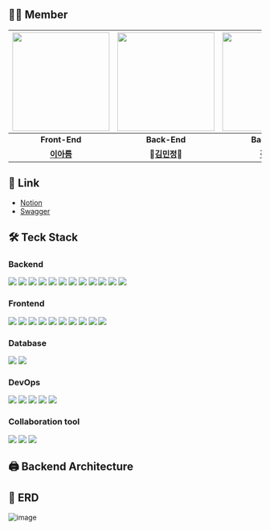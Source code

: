 ## 🙆‍♂ Member

| <img src="" width="193" height="196"/> | <img src="" width="193" height="196"/> | <img src="" width="193" height="196"/> |<img src="" width="193" height="196"/>|
|:---:|:---:|:---:|:---:|
|**Front-End**|**Back-End**|**Back-End**|**Back-End**|
|**[이아름](https://github.com/aahreum)**|**👑[김민정](https://github.com/mingkiii)👑**|**[김동역](https://github.com/Ameri-Kano)**|**[김재윤](https://github.com/JaeYooooon)**|

## 🎇 Link
- [Notion](https://www.notion.so/ahahahahreum/Devee-devHive-a935c69b7da04a3b850e96fc21d894f5)
- [Swagger](http://52.79.90.0:8080/swagger-ui/index.html)

## 🛠 Teck Stack 

### Backend
  <img src="https://img.shields.io/badge/Java-000000?style=flat-square&logo=OpenJDK&logoColor=white"/></a>
  <img src="https://img.shields.io/badge/Spring Boot 3-000000?style=flat-square&logo=Spring Boot&logoColor=6DB33F"/></a>
  <img src="https://img.shields.io/badge/Gradle-000000?style=flat-square&logo=Gradle&logoColor=02303A"/></a>
  <img src="https://img.shields.io/badge/Spring Security-000000?style=flat-square&logo=Spring Security&logoColor=6DB33F"/></a>
  <img src="https://img.shields.io/badge/JSON Web Tokens-000000?style=flat-square&logo=JSON Web Tokens&logoColor=white"/></a>
  <img src="https://img.shields.io/badge/Spring JPA-000000?style=flat-square&logo=Spring Jpa&logoColor=white"/></a>
  <img src="https://img.shields.io/badge/Oauth 2.0-000000?style=flat-square&logo=Authy&logoColor=EC1C24"/></a>
  <img src="https://img.shields.io/badge/Spring Batch-000000?style=flat-square&logo=Spring Batch&logoColor=white"/></a>
  <img src="https://img.shields.io/badge/QueryDSL-000000?style=flat-square&logo=QueryDsl&logoColor=white"/></a>
  <img src="https://img.shields.io/badge/SSE-000000?style=flat-square&logo=SSE&logoColor=white"/></a>
  <img src="https://img.shields.io/badge/STOMP-000000?style=flat-square&logo=STOMP&logoColor=white"/></a>
  <img src="https://img.shields.io/badge/WebSocket-000000?style=flat-square&logo=WebSocket&logoColor=white"/></a>

### Frontend
  <img src="https://img.shields.io/badge/react-000000?style=flat-square&logo=react&logoColor=61DAFB"></a>
  <img src="https://img.shields.io/badge/typescript-000000?style=flat-square&logo=typescript&logoColor=3178C6"></a>
  <img src="https://img.shields.io/badge/Next.js-000000?style=flat-square&logo=Next.js&logoColor=white"></a>
  <img src="https://img.shields.io/badge/CSS Modules-000000?style=flat-square&logo=cssmodules&logoColor=white"></a>
  <img src="https://img.shields.io/badge/axios-000000?style=flat-square&logo=axios&logoColor=5A29E4"> </a>
  <img src="https://img.shields.io/badge/Redux Toolkit-000000?style=flat-square&logo=Redux&logoColor=764ABC"> </a>
  <img src="https://img.shields.io/badge/reactquery-000000?style=flat-square&logo=reactquery&logoColor=FF4154"></a>
  <img src="https://img.shields.io/badge/Socket.io-000000?style=flat-square&logo=Socket.io&logoColor=white"> </a>
  <img src="https://img.shields.io/badge/Figma-000000?style=flat-square&logo=Figma&logoColor=F24E1E"> </a>
  <img src="https://img.shields.io/badge/netlify-000000?style=flat-square&logo=netlify&logoColor=00C7B7"></a>

### Database
  <img src="https://img.shields.io/badge/Mysql-000000?style=flat-square&logo=MySql&logoColor=4479A1"/></a>
  <img src="https://img.shields.io/badge/Redis-000000?style=flat-square&logo=Redis&logoColor=DC382D"/></a>
  
### DevOps
  <img src="https://img.shields.io/badge/AWS-000000?style=flat-square&logo=Amazon AWS&logoColor=232F3E"/></a>
  <img src="https://img.shields.io/badge/Amazon EC2-000000?style=flat-square&logo=Amazon EC2&logoColor=#FF9900"/></a>
  <img src="https://img.shields.io/badge/Amazon S3-000000?style=flat-square&logo=Amazon S3&logoColor=#569A31"/></a>
  <img src="https://img.shields.io/badge/Docker-000000?style=flat-square&logo=Docker&logoColor=#2496ED"/></a>
  <img src="https://img.shields.io/badge/Jenkins-000000?style=flat-square&logo=Jenkins&logoColor=#D24939"/></a>
  
### Collaboration tool
  <img src="https://img.shields.io/badge/Slack-000000?style=flat-square&logo=Slack&logoColor=4A154B"/></a>
  <img src="https://img.shields.io/badge/Notion-000000?style=flat-square&logo=Notion&logoColor=white"/></a>
  <img src="https://img.shields.io/badge/Discord-000000?style=flat-square&logo=Discord&logoColor=207BEA"/></a>

## 🖨 Backend Architecture

## 📃 ERD

![image](https://github.com/zerobase-devee/.github/assets/99658884/c98b3ef9-554d-451c-a664-578e3dbb3290)



